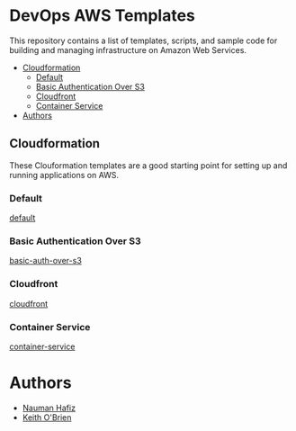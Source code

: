# DevOps AWS Templates

This repository contains a list of templates, scripts, and sample code for building and managing infrastructure on Amazon Web Services.  

- [Cloudformation](#cloudformation)
  - [Default](#default)
  - [Basic Authentication Over S3](#basic-auth-over-s3)
  - [Cloudfront](#cloudfront)
  - [Container Service](#container-service)  
- [Authors](#authors)

## Cloudformation  

These Clouformation templates are a good starting point for setting up and running applications on AWS.  

### Default

[default](https://github.com/RGADigital/devops-aws-templates/tree/master/cloudformation/_default)

### Basic Authentication Over S3

[basic-auth-over-s3](https://github.com/RGADigital/devops-aws-templates/tree/master/cloudformation/basic-auth-over-s3)

### Cloudfront

[cloudfront](https://github.com/RGADigital/devops-aws-templates/tree/master/cloudformation/cloudfront)

### Container Service

[container-service](https://github.com/RGADigital/devops-aws-templates/tree/master/cloudformation/container-service)

# Authors

- [Nauman Hafiz](https://github.com/canisvulgaris)
- [Keith O'Brien](https://github.com/fugit)
